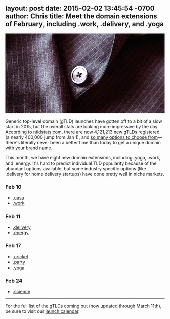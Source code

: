 layout: post
date: 2015-02-02 13:45:54 -0700
author: Chris
title: Meet the domain extensions of February, including .work, .delivery, and .yoga
----

<!-- excerpt -->

![work](/media/2015-02-02-business.jpg)

Generic top-level domain (gTLD) launches have gotten off to a bit of a slow start in 2015, but the overall stats are looking more impressive by the day. According to [ntldstats.com](https://ntldstats.com), there are now 4,121,213 new gTLDs registered (a nearly 400,000 jump from Jan 1), and [so many options to choose from](https://iwantmyname.com/domains/new-gtld-domain-extensions)—there's literally never been a better time than today to get a unique domain with your brand name. 

This month, we have eight new domain extensions, including .yoga, .work, and .energy. It's hard to predict individual TLD popularity because of the abundant options available, but some industry specific options (like .delivery for home delivery startups) have done pretty well in niche markets. 

<!-- /excerpt -->

### Feb 10

+ [.casa](https://iwantmyname.com/domains/dot-casa)
+ [.work](https://iwantmyname.com/domains/dot-work)

### Feb 11

+ [.delivery](https://iwantmyname.com/domains/dot-delivery)
+ [.energy](https://iwantmyname.com/domains/dot-energy)

### Feb 17

+ [.cricket](https://iwantmyname.com/domains/dot-cricket)
+ [.party](https://iwantmyname.com/domains/dot-party)
+ [.yoga](https://iwantmyname.com/domains/dot-yoga)

### Feb 24

+ [.science](https://iwantmyname.com/domains/dot-science)

***

For the full list of the gTLDs coming out (now updated through March 11th), be sure to visit our [launch calendar](https://iwantmyname.com/domains/new-gtld-launch-dates).